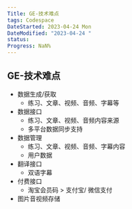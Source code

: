 ```yaml
---
Title: GE-技术难点
tags: Codespace
DateStarted: 2023-04-24 Mon
DateModified: "2023-04-24 "
status:
Progress: NaN%
---
```


## GE-技术难点

- 数据生成/获取
  - 练习、文章、视频、音频、字幕等
- 数据接口
  - 练习、文章、视频、音频内容来源
  - 多平台数据同步支持
- 数据管理
  - 练习、文章、视频、音频、字幕内容
  - 用户数据
- 翻译接口
  - 双语字幕
- 付费接口
  - 淘宝会员码 > 支付宝/ 微信支付
- 图片音视频存储

